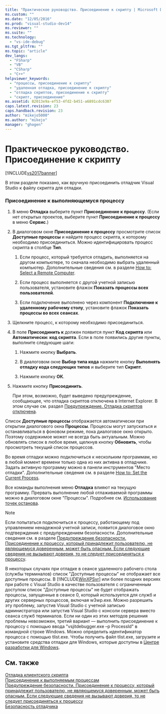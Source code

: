 ```yaml
---
title: "Практическое руководство. Присоединение к скрипту | Microsoft Docs"
ms.custom: ""
ms.date: "12/05/2016"
ms.prod: "visual-studio-dev14"
ms.reviewer: ""
ms.suite: ""
ms.technology: 
  - "vs-ide-debug"
ms.tgt_pltfrm: ""
ms.topic: "article"
dev_langs: 
  - "FSharp"
  - "VB"
  - "CSharp"
  - "C++"
helpviewer_keywords: 
  - "процессы, присоединение к скрипту"
  - "удаленная отладка, присоединение к скрипту"
  - "отладка скриптов, присоединение к скрипту"
  - "скрипт, присоединение"
ms.assetid: 82013e9a-ef53-4fd2-b451-a6891cdc6307
caps.latest.revision: 23
caps.handback.revision: 23
author: "mikejo5000"
ms.author: "mikejo"
manager: "ghogen"
---
```

# Практическое руководство. Присоединение к скрипту
[!INCLUDE[vs2017banner](../code-quality/includes/vs2017banner.md)]

В этом разделе показано, как вручную присоединить отладчик Visual Studio к файлу скрипта для отладки.  
  
### Присоединение к выполняющемуся процессу  
  
1.  В меню **Отладка** выберите пункт **Присоединение к процессу**. \(Если нет открытых проектов, выберите пункт **Присоединение к процессу** в меню **Сервис**.\)  
  
2.  В диалоговом окне **Присоединение к процессу** просмотрите список **Доступные процессы** и найдите процесс скрипта, к которому необходимо присоединиться.  Можно идентифицировать процесс скрипта в столбце **Тип**.  
  
    1.  Если процесс, который требуется отладить, выполняется на другом компьютере, то сначала необходимо выбрать удаленный компьютер.  Дополнительные сведения см. в разделе [How to: Select a Remote Computer](http://msdn.microsoft.com/ru-ru/4332ba8e-2f0b-4f62-b96a-e762b9f3c3ba).  
  
    2.  Если процесс выполняется с другой учетной записью пользователя, установите флажок **Показать процессы всех пользователей**.  
  
    3.  Если подключение выполнено через компонент **Подключение к удаленному рабочему столу**, установите флажок **Показать процессы во всех сеансах**.  
  
3.  Щелкните процесс, к которому необходимо присоединиться.  
  
4.  В поле **Присоединить к** должен появится пункт **Код скрипта** или **Автоматически: код скрипта**.  Если в поле появились другие пункты, выполните следующие шаги:  
  
    1.  Нажмите кнопку **Выбрать**.  
  
    2.  В диалоговом окне **Выбор типа кода** нажмите кнопку **Выполнять отладку кода следующих типов** и выберите тип **Скрипт**.  
  
    3.  Нажмите кнопку **ОК**.  
  
5.  Нажмите кнопку **Присоединить**.  
  
     При этом, возможно, будет выведено предупреждение, сообщающее, что отладка скриптов отключена в Internet Explorer.  В этом случае см. раздел [Предупреждение. Отладка скриптов отключена](../debugger/warning-script-debugging-disabled.md).  
  
 Список **Доступные процессы** отображается автоматически при открытии диалогового окна **Процессы**.  Процессы могут запускаться и останавливаться в фоновом режиме, пока диалоговое окно открыто.  Поэтому содержимое может не всегда быть актуальным.  Можно обновлять список в любое время, щелкнув кнопку **Обновить**, чтобы просмотреть текущий список процессов.  
  
 Во время отладки можно подключиться к нескольким программам, но в любой момент времени только одна из них активна в отладчике.  Задать активную программу можно в панели инструментов "Место отладки".  Дополнительные сведения см. в разделе [How to: Set the Current Process](http://msdn.microsoft.com/ru-ru/7e1d7fa5-0e40-44cf-8c41-d3dba31c969e).  
  
 Все команды выполнения меню **Отладка** влияют на текущую программу.  Прервать выполнение любой отлаживаемой программы можно в диалоговом окне "Процессы". Подробнее см. [Использование точек останова](../debugger/using-breakpoints.md).  
  
> [!NOTE]
>  Если попытаться подключиться к процессу, работающему под управлением ненадежной учетной записи, появится диалоговое окно подтверждения с предупреждением безопасности.  Дополнительные сведения см. в разделе [Предупреждение безопасности. Присоединение к процессу, который принадлежит пользователю, не являющемуся доверенным, может быть опасным. Если следующие сведения не вызывают доверия, то не следует присоединяться к процессу](../debugger/security-warning-attaching-to-a-process-owned-by-an-untrusted-user-can-be-dangerous-if-the-following-information-looks-suspicious-or-you-are-unsure-do-not-attach-to-this-process.md).  
  
 В некоторых случаях при отладке в сеансе удаленного рабочего стола \(службы терминалов\) список "Доступные процессы" не отображает все доступные процессы.  В [!INCLUDE[WinXPSvr](../debugger/includes/winxpsvr_md.md)] или более поздних версиях при работе с Visual Studio в качестве пользователя с ограниченным доступом список "Доступные процессы" не будет отображать процессы, запущенные в сеансе 0, который используется для служб и других серверных процессов, включая w3wp.exe.  Можно разрешить эту проблему, запустив Visual Studio с учетной записью администратора или запустив Visual Studio с консоли сервера вместо сеанса служб терминалов.  Если ни один из этих методов решения проблемы невозможен, третий вариант — выполнить присоединение к процессу с помощью ввода "vsjitdebugger.exe –p ProcessId" в командной строке Windows.  Можно определить идентификатор процесса с помощью tlist.exe.  Чтобы получить файл tlist.exe, загрузите и установите средства отладки для Windows, которые доступны в [Центре разработки для Windows](http://go.microsoft.com/fwlink/?linkid=1651).  
  
## См. также  
 [Отладка клиентского скрипта](../debugger/client-side-script-debugging.md)   
 [Присоединение к выполняемым процессам](../debugger/attach-to-running-processes-with-the-visual-studio-debugger.md)   
 [Предупреждение безопасности. Присоединение к процессу, который принадлежит пользователю, не являющемуся доверенным, может быть опасным. Если следующие сведения не вызывают доверия, то не следует присоединяться к процессу](../debugger/security-warning-attaching-to-a-process-owned-by-an-untrusted-user-can-be-dangerous-if-the-following-information-looks-suspicious-or-you-are-unsure-do-not-attach-to-this-process.md)   
 [Безопасность отладчика](../debugger/debugger-security.md)